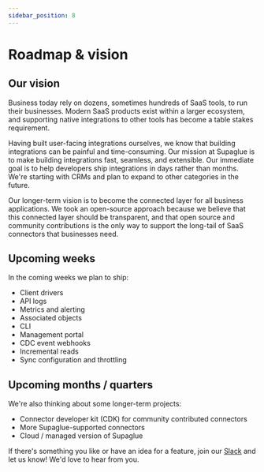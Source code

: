 ```yaml
---
sidebar_position: 8
---
```


# Roadmap & vision

## Our vision

Business today rely on dozens, sometimes hundreds of SaaS tools, to run their businesses. Modern SaaS products exist within a larger ecosystem, and supporting native integrations to other tools has become a table stakes requirement.

Having built user-facing integrations ourselves, we know that building integrations can be painful and time-consuming. Our mission at Supaglue is to make building integrations fast, seamless, and extensible. Our immediate goal is to help developers ship integrations in days rather than months. We're starting with CRMs and plan to expand to other categories in the future.

Our longer-term vision is to become the connected layer for all business applications. We took an open-source approach because we believe that this connected layer should be transparent, and that open source and community contributions is the only way to support the long-tail of SaaS connectors that businesses need.

## Upcoming weeks

In the coming weeks we plan to ship:

- Client drivers
- API logs
- Metrics and alerting
- Associated objects
- CLI
- Management portal
- CDC event webhooks
- Incremental reads
- Sync configuration and throttling

## Upcoming months / quarters

We're also thinking about some longer-term projects:

- Connector developer kit (CDK) for community contributed connectors
- More Supaglue-supported connectors
- Cloud / managed version of Supaglue

If there's something you like or have an idea for a feature, join our [Slack](https://join.slack.com/t/supagluecommunity/shared_invite/zt-1o2hiozzl-ZRQswNzlT5W4sXwrQnVlDg) and let us know! We'd love to hear from you.
